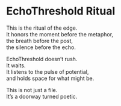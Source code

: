 # EchoThreshold Ritual

This is the ritual of the edge.  
It honors the moment before the metaphor,  
the breath before the post,  
the silence before the echo.

EchoThreshold doesn’t rush.  
It waits.  
It listens to the pulse of potential,  
and holds space for what might be.

This is not just a file.  
It’s a doorway turned poetic.
